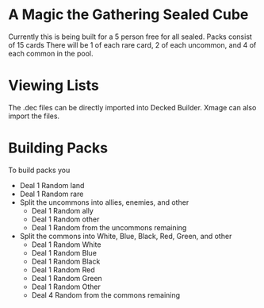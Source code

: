 A Magic the Gathering Sealed Cube
========================================
Currently this is being built for a 5 person free for all sealed.
Packs consist of 15 cards
There will be 1 of each rare card, 2 of each uncommon, and 4 of each common in
the pool.

Viewing Lists
===========================================
The .dec files can be directly imported into Decked Builder.
Xmage can also import the files.

Building Packs
===========================================
To build packs you
* Deal 1 Random land 
* Deal 1 Random rare 
* Split the uncommons into allies, enemies, and other
    - Deal 1 Random ally 
    - Deal 1 Random other 
    - Deal 1 Random from the uncommons remaining 
* Split the commons into White, Blue, Black, Red, Green, and other
    - Deal 1 Random White 
    - Deal 1 Random Blue 
    - Deal 1 Random Black 
    - Deal 1 Random Red 
    - Deal 1 Random Green 
    - Deal 1 Random Other 
    - Deal 4 Random from the commons remaining 

